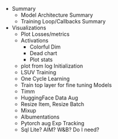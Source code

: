 + Summary
  + Model Architecture Summary
  + Training Loop/Callbacks Summary
+ Visualizations
  + Plot Losses/metrics
  + Activations
    + Colorful Dim
    + Dead chart
    + Plot stats
  + plot from log
Initialization
  + LSUV
Training
  + One Cycle Learning
  + Train top layer for fine tuning
Models
  + Timm
  + HuggingFace
Data Aug
  + Resize Item, Resize Batch
  + Mixup
  + Albumentations
  + Pytorch aug
Exp Tracking
  + Sql Lite?  AIM? W&B? Do I need?
